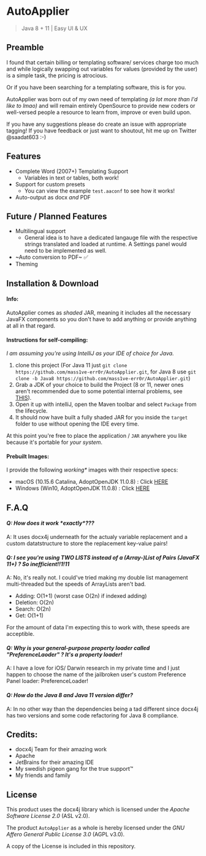 # AutoApplier
> Java 8 + 11 | Easy UI & UX

## Preamble
I found that certain billing or templating software/ services charge too much and while logically swapping out variables for values (provided by the user) is a simple task, the pricing is atrocious.

Or if you have been searching for a templating software, this is for you.

AutoApplier was born out of my own need of templating _(a lot more than I'd like to lmao)_ and will remain entirely OpenSource to provide new coders or well-versed people a resource to learn from, improve or even build upon.

If you have any suggestions please do create an issue with appropriate tagging!
If you have feedback or just want to shoutout, hit me up on Twitter @saadat603 :-)

## Features
- Complete Word (2007+) Templating Support
	- Variables in text or tables, both work!
- Support for custom presets
	- You can view the example `test.aaconf` to see how it works!
- Auto-output as docx *and* PDF

## Future / Planned Features
- Multilingual support
	-  General idea is to have a dedicated langauge file with the respective strings translated and loaded at runtime. A Settings panel would need to be implemented as well.
- ~Auto conversion to PDF~ ✅
- Theming

## Installation & Download
#### Info:
AutoApplier comes as _shaded_ JAR, meaning it includes all the necessary JavaFX components so you don't have to add anything or provide anything at all in that regard. 

#### Instructions for self-compiling:
*I am assuming you're using IntelliJ as your IDE of choice for Java.*

1. clone this project (For Java 11 just `git clone https://github.com/mass1ve-err0r/AutoApplier.git`, for Java 8 use `git clone -b Java8 https://github.com/mass1ve-err0r/AutoApplier.git`)
2. Grab a JDK of your choice to build the Project (8 or 11, newer ones aren't recommended due to some potential internal problems, see [THIS](https://stackoverflow.com/a/56064482)).
3. Open it up with intelliJ, open the Maven toolbar and select `Package` from the lifecycle.
4. It should now have built a fully shaded JAR for you inside the `target` folder to use without opening the IDE every time.

At this point you're free to place the application / `JAR` anywhere you like because it's portable for *your system*.

#### Prebuilt Images:
I provide the following *working\** images with their respective specs:

- macOS (10.15.6 Catalina, AdoptOpenJDK 11.0.8) : Click [HERE](x)
- Windows (Win10, AdoptOpenJDK 11.0.8) : Click [HERE](x2)

## F.A.Q
#### *Q: How does it work \*exactly\*???*
A: It uses docx4j underneath for the actualy variable replacement and a custom datatstructure to store the replacement key-value pairs!

#### *Q: I see you're using TWO LISTS instead of a (Array-)List of Pairs (JavaFX 11+) ? So inefficient!!1!11*
A: No, it's really not. I could've tried making my double list management multi-threaded but the speeds of ArrayLists aren't bad.

-	Adding: O(1+1) (worst case O(2n) if indexed adding)
-	Deletion: O(2n)
-	Search: O(2n)
-	Get: O(1+1)

For the amount of data I'm expecting this to work with, these speeds are acceptible.

#### *Q: Why is your general-purpose property loader called "PreferenceLaoder" ? It's a property loader!*
A: I have a love for iOS/ Darwin research in my private time and I just happen to choose the name of the jailbroken user's custom Preference Panel loader: PreferenceLoader!

#### *Q: How do the Java 8 and Java 11 version differ?*
A: In no other way than the dependencies being a tad different since docx4j has two versions and some code refactoring for Java 8 compliance.


## Credits:
- docx4j Team for their amazing work
- Apache 
- JetBrains for their amazing IDE
- My swedish pigeon gang for the true support™️
- My friends and family

## License
This product uses the docx4j library which is licensed under the *Apache Software License 2.0* (ASL v2.0).

The product `AutoApplier` as a whole is hereby licensed under the *GNU Affero General Public License 3.0* (AGPL v3.0).

A copy of the License is included in this repository.
